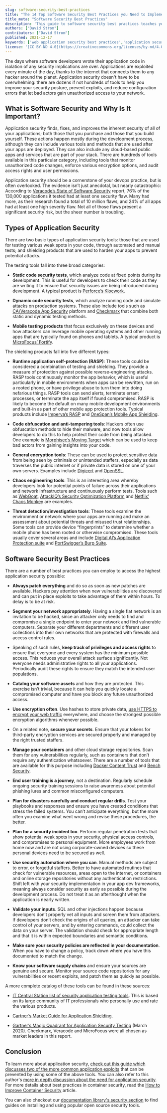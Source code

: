 ```yaml
---
slug: software-security-best-practices
title: "The 14 Top Software Security Best Practices you Need to Implement Today"
title_meta: "Software Security Best Practices"
description: 'This guide to software security best practices teaches you about types of application security and how to secure a web application.'
authors: ["David Strom"]
contributors: ["David Strom"]
published: 2021-12-17
keywords: ['web application security best practices','application security best practices','software development security best practices']
license: '[CC BY-ND 4.0](https://creativecommons.org/licenses/by-nd/4.0)'
---
```


The days where software developers wrote their application code in isolation of any security implications are over. Applications are exploited every minute of the day, thanks to the internet that connects them to any hacker around the planet. Application security doesn't have to be overwhelming: there are dozens if not hundreds of tools to help you improve your security posture, prevent exploits, and reduce configuration errors that let bad actors gain unauthorized access to your network.

## What is Software Security and Why Is It Important?

Application security finds, fixes, and improves the inherent security of all of your applications; both those that you purchase and those that you build yourself. These actions happen mostly during the development process, although they can include various tools and methods that are used after your apps are deployed. They can also include any cloud-based public apps and services that are part of your stack. There are hundreds of tools available in this particular category, including tools that monitor unauthorized code changes, enforce various encryption options, and audit access rights and user permissions.

Application security should be a cornerstone of your devops practice, but is often overlooked. The evidence isn’t just anecdotal, but nearly catastrophic: According to [Veracode’s State of Software Security](https://www.veracode.com/state-of-software-security-report) report, 76% of the 130,000 applications it tested had at least one security flaw. Many had more, as their research found a total of 10 million flaws, and 24% of all apps had at least one high severity flaw. Not all of those flaws present a significant security risk, but the sheer number is troubling.

## Types of Application Security

There are two basic types of application security tools: those that are used for testing various weak spots in your code, through automated and manual tests; and shielding products that are used to harden your apps to prevent potential attacks.

The testing tools fall into three broad categories:

- **Static code security tests**, which analyze code at fixed points during its development. This is useful for developers to check their code as they are writing it to ensure that security issues are being introduced during development. A typical product is [Perforce’s Klocwork](https://www.perforce.com/products/klocwork).

- **Dynamic code security tests**, which analyze running code and simulate attacks on production systems. These also include tools such as [CA/Veracode App Security](https://www.veracode.com/products) platform and [Checkmarx](https://www.checkmarx.com/products/iast-interactive-application-security-testing/) that combine both static and dynamic testing methods.

- **Mobile testing products** that focus exclusively on these devices and how attackers can leverage mobile operating systems and other running apps that are typically found on phones and tablets. A typical product is [MicroFocus’ Fortify](https://www.microfocus.com/en-us/cyberres/application-security/fortify-on-demand).

The shielding products fall into five different types:

- **Runtime application self-protection (RASP)**: These tools could be considered a combination of testing and shielding. They provide a measure of protection against possible reverse-engineering attacks. RASP tools continuously monitor the app behavior, which is useful particularly in mobile environments when apps can be rewritten, run on a rooted phone, or have privilege abuse to turn them into doing nefarious things. RASP tools can send alerts, terminate errant processes, or terminate the app itself if found compromised. RASP is likely to become the default on many mobile development environments and built-in as part of other mobile app protection tools. Typical products include [Imperva’s RASP](https://www.imperva.com/products/runtime-application-self-protection-rasp/?redirect=Prevoty) and [OneSpan’s Mobile App Shielding](https://www.onespan.com/products/application-shielding).

- **Code obfuscation and anti-tampering tools**: Hackers often use obfuscation methods to hide their malware, and now tools allow developers to do this to help protect their code from being attacked. One example is [Morphisec’s Moving Target](https://www.morphisec.com/) which can be used to keep bad actors from gaining insights into your code.

- **General encryption tools**: These can be used to protect sensitive data from being seen by criminals or unintended staffers, especially as data traverses the public internet or if private data is stored on one of your own servers. Examples include [Digicert](https://www.digicert.com/) and [OpenSSL](https://www.openssl.org/).

- **Chaos engineering tools**: This is an interesting area whereby developers look for potential points of failure across their applications and network infrastructure and continuously perform tests. Tools such as [WebGoat](https://owasp.org/www-project-webgoat/), [AttackIQ’s Security Optimization Platform](https://attackiq.com/) and [Netflix’ Chaos Monkey](https://netflix.github.io/chaosmonkey/) are examples.

- **Threat detection/investigation tools**: These tools examine the environment or network where your apps are running and make an assessment about potential threats and misused trust relationships. Some tools can provide device “fingerprints” to determine whether a mobile phone has been rooted or otherwise compromised. These tools usually cover several areas and include [Digital.AI’s Application Protection suite](https://digital.ai/application-protection) and [PortSwigger’s Burp Suite](https://portswigger.net/burp).

## Software Security Best Practices

There are a number of best practices you can employ to access the highest application security possible:

- **Always patch everything** and do so as soon as new patches are available. Hackers pay attention when new vulnerabilities are discovered and can put in place exploits to take advantage of them within hours. To delay is to be at risk.

- **Segment your network appropriately**. Having a single flat network is an invitation to be hacked, since an attacker only needs to find and compromise a single endpoint to enter your network and find vulnerable computers. Separate your different departments and different user collections into their own networks that are protected with firewalls and access control rules.

- Speaking of such rules, **keep track of privileges and access rights** to ensure that everyone and every system has the minimum possible access. This reduces your overall attack surface significantly. Not everyone needs administrative rights to all your applications. Periodically audit these rights to ensure they match the intended user populations.

- **Catalog your software assets** and how they are protected. This exercise isn’t trivial, because it can help you quickly locate a compromised computer and have you block any future unauthorized access.

- **Use encryption often**. Use hashes to store private data, [use HTTPS to encrypt your web traffic](/docs/guides/enabling-https-using-certbot/) everywhere, and choose the strongest possible encryption algorithms whenever possible.

- On a related note, **secure your secrets**. Ensure that your tokens for third-party encryption services are secured properly and managed by the right trusted staffers.

- **Manage your containers** and other cloud storage repositories. Scan them for any vulnerabilities regularly, such as containers that don’t require any authentication whatsoever. There are a number of tools that are available for this purpose including [Docker Content Trust](https://docs.docker.com/engine/security/trust/) and [Bench Security](https://github.com/docker/docker-bench-security).

- **End user training is a journey**, not a destination. Regularly schedule ongoing security training sessions to raise awareness about potential phishing lures and common misconfigured computers.

- **Plan for disasters carefully and conduct regular drills**. Test your playbooks and responses and ensure you have created conditions that stress the failed systems. You can’t anticipate everything, but the more often you examine what went wrong and revise these procedures, the better.

- **Plan for a security incident too**. Perform regular penetration tests that show potential weak spots in your security, physical access controls, and compromises to personal equipment. More employees work from home now and are not using corporate-owned devices so these personal devices need to be secured as well.

- **Use security automation where you can**. Manual methods are subject to error, or forgetful staffers. Better to have automated routines that check for vulnerable resources, areas open to the internet, or containers and online storage repositories without any authentication restrictions. Shift left with your security implementation in your app dev frameworks, meaning always consider security as early as possible during the development process. Do not treat it as an afterthought when the application is nearly written.

- **Validate your inputs**. SQL and other injections happen because developers don’t properly vet all inputs and screen them from attackers. If developers don’t check the origins of all queries, an attacker can take control of your servers, and by entering commands, could collect the data on your server. The validation should check for appropriate length and that it is within expected boundaries and semantic conditions.

- **Make sure your security policies are reflected in your documentation**. When you have to change a policy, track down where you have this documented to match the change.

- **Know your software supply chains** and ensure your sources are genuine and secure. Monitor your source code repositories for any vulnerabilities or recent exploits, and patch them as quickly as possible.

A more complete catalog of these tools can be found in these sources:

- [IT Central Station list of security application testing tools](https://www.itcentralstation.com/categories/application-security-testing). This is based on its large community of IT professionals who personally use and rate the various products.

- [Gartner’s Market Guide for Application Shielding](https://www.gartner.com/en/documents/3880128/market-guide-for-application-shielding).

- [Gartner’s Magic Quadrant for Application Security Testing](https://www.gartner.com/doc/3984345) (March 2020). Checkmarx, Veracode and MicroFocus were all chosen as market leaders in this report.

## Conclusion

To learn more about application security, [check out this guide which discusses two of the more common application exploits](/docs/guides/security-weaknesses-in-web-apps/) that can be prevented by using some of the above tools. You can also refer to this author's [more in depth discussion about the need for application security](/docs/guides/security-weaknesses-in-web-apps/). For more details about best practices in container security, read the [How to Improve Container Security](https://www.csoonline.com/article/3388025/how-to-improve-container-security.html) article.

You can also checkout our [documentation library's security section](/docs/guides/security/) to find guides on installing and using popular open source security tools.
